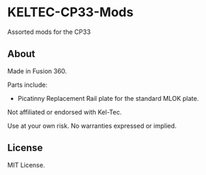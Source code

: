 # KELTEC-CP33-Mods
Assorted mods for the CP33

## About
Made in Fusion 360.

Parts include:

- Picatinny Replacement Rail plate for the standard MLOK plate.

Not affiliated or endorsed with Kel-Tec.

Use at your own risk. No warranties expressed or implied.

## License
MIT License.